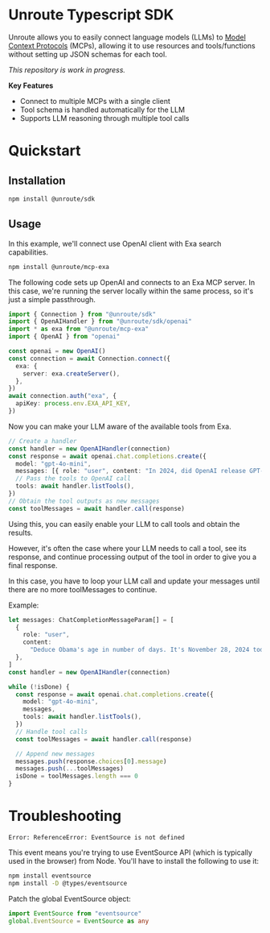 # Unroute Typescript SDK

Unroute allows you to easily connect language models (LLMs) to [Model Context Protocols](https://modelcontextprotocol.io/) (MCPs), allowing it to use resources and tools/functions without setting up JSON schemas for each tool.

_This repository is work in progress._

**Key Features**

- Connect to multiple MCPs with a single client
- Tool schema is handled automatically for the LLM
- Supports LLM reasoning through multiple tool calls

# Quickstart

## Installation

```bash
npm install @unroute/sdk
```

## Usage

In this example, we'll connect use OpenAI client with Exa search capabilities.

```bash
npm install @unroute/mcp-exa
```

The following code sets up OpenAI and connects to an Exa MCP server. In this case, we're running the server locally within the same process, so it's just a simple passthrough.

```typescript
import { Connection } from "@unroute/sdk"
import { OpenAIHandler } from "@unroute/sdk/openai"
import * as exa from "@unroute/mcp-exa"
import { OpenAI } from "openai"

const openai = new OpenAI()
const connection = await Connection.connect({
  exa: {
    server: exa.createServer(),
  },
})
await connection.auth("exa", {
  apiKey: process.env.EXA_API_KEY,
})
```

Now you can make your LLM aware of the available tools from Exa.

```typescript
// Create a handler
const handler = new OpenAIHandler(connection)
const response = await openai.chat.completions.create({
  model: "gpt-4o-mini",
  messages: [{ role: "user", content: "In 2024, did OpenAI release GPT-5?" }],
  // Pass the tools to OpenAI call
  tools: await handler.listTools(),
})
// Obtain the tool outputs as new messages
const toolMessages = await handler.call(response)
```

Using this, you can easily enable your LLM to call tools and obtain the results.

However, it's often the case where your LLM needs to call a tool, see its response, and continue processing output of the tool in order to give you a final response.

In this case, you have to loop your LLM call and update your messages until there are no more toolMessages to continue.

Example:

```typescript
let messages: ChatCompletionMessageParam[] = [
  {
    role: "user",
    content:
      "Deduce Obama's age in number of days. It's November 28, 2024 today. Search to ensure correctness.",
  },
]
const handler = new OpenAIHandler(connection)

while (!isDone) {
  const response = await openai.chat.completions.create({
    model: "gpt-4o-mini",
    messages,
    tools: await handler.listTools(),
  })
  // Handle tool calls
  const toolMessages = await handler.call(response)

  // Append new messages
  messages.push(response.choices[0].message)
  messages.push(...toolMessages)
  isDone = toolMessages.length === 0
}
```

# Troubleshooting

```
Error: ReferenceError: EventSource is not defined
```

This event means you're trying to use EventSource API (which is typically used in the browser) from Node. You'll have to install the following to use it:

```bash
npm install eventsource
npm install -D @types/eventsource
```

Patch the global EventSource object:

```typescript
import EventSource from "eventsource"
global.EventSource = EventSource as any
```
